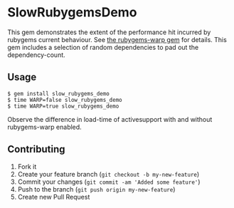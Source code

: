 # SlowRubygemsDemo

This gem demonstrates the extent of the performance hit incurred by rubygems current behaviour. See [the rubygems-warp gem](https://github.com/benlangfeld/rubygems-warp) for details. This gem includes a selection of random dependencies to pad out the dependency-count.

## Usage

    $ gem install slow_rubygems_demo
    $ time WARP=false slow_rubygems_demo
    $ time WARP=true slow_rubygems_demo

Observe the difference in load-time of activesupport with and without rubygems-warp enabled.

## Contributing

1. Fork it
2. Create your feature branch (`git checkout -b my-new-feature`)
3. Commit your changes (`git commit -am 'Added some feature'`)
4. Push to the branch (`git push origin my-new-feature`)
5. Create new Pull Request
